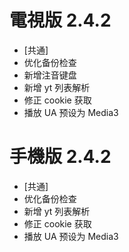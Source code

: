 # 電視版 2.4.2

* [共通]
* 优化备份检查
* 新增注音键盘
* 新增 yt 列表解析
* 修正 cookie 获取
* 播放 UA 预设为 Media3

# 手機版 2.4.2

* [共通]
* 优化备份检查
* 新增 yt 列表解析
* 修正 cookie 获取
* 播放 UA 预设为 Media3